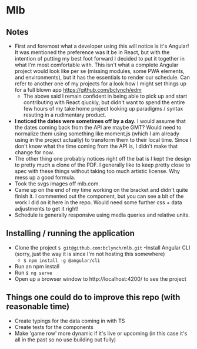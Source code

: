 # Mlb

## Notes
- First and foremost what a developer using this will notice is it's Angular! It was mentioned the preference was it be in React, but with the intention of putting my best foot forward I decided to put it together in what I'm most comfortable with. This isn't what a complete Angular project would look like per se (missing modules, some PWA elements, and environments), but it has the essentials to render our schedule. Can refer to another one of my projects for a look how I might set things up for a full blown app https://github.com/bclynch/edm
  - The above said I remain confident in being able to pick up and start contributing with React qiuckly, but didn't want to spend the entire few hours of my take home project looking up paradigms / syntax resuting in a rudimentary product.
- **I noticed the dates were sometimes off by a day.** I would assume that the dates coming back from the API are maybe GMT? Would need to normalize them using something like moment.js (which I am already using in the project actually) to transform them to their local time. Since I don't know what the time coming from the API is, I didn't make that change for now.
- The other thing one probably notices right off the bat is I kept the design to pretty much a clone of the PDF. I generally like to keep pretty close to spec with these things without taking too much artistic license. Why mess up a good formula.
- Took the svgs images off mlb.com.
- Came up on the end of my time working on the bracket and didn't quite finish it. I commented out the component, but you can see a bit of the work I did on it here in the repo. Would need some further css + data adjustments to get it right!
- Schedule is generally responsive using media queries and relative units.

## Installing / running the application
- Clone the project `$ git@github.com:bclynch/mlb.git`
-Install Angular CLI (sorry, just the way it is since I'm not hosting this somewhere)
  - `$ npm install -g @angular/cli`
- Run an npm install
- Run `$ ng serve`
- Open up a browser window to http://localhost:4200/ to see the project

## Things one could do to improve this repo (with reasonable time)
- Create typings for the data coming in with TS
- Create tests for the components
- Make 'game row' more dynamic if it's live or upcoming (in this case it's all in the past so no use building out fully)
